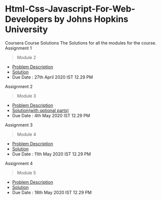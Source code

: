 # Html-Css-Javascript-For-Web-Developers by Johns Hopkins University
Coursera Course Solutions
The Solutions for all the modules for the course.<br />
Assignment 1 <br />
> Module 2
* [Problem Description](https://github.com/jhu-ep-coursera/fullstack-course4/blob/master/assignments/assignment2/Assignment-2.md)
* [Solution](https://atharva1701.github.io/Html-Css-Javascript-For-Web-Developers/module2-solution)
* Due Date : 27th April 2020 IST 12.29 PM

Assignment 2 <br />
> Module 3
* [Problem Description](https://github.com/jhu-ep-coursera/fullstack-course4/blob/master/assignments/assignment3/Assignment-3.md)
* [Solution(with optional parts)](https://atharva1701.github.io/Html-Css-Javascript-For-Web-Developers/module3-solution)
* Due Date : 4th May 2020 IST 12.29 PM 

Assignment 3 <br />
> Module 4
* [Problem Description](https://github.com/jhu-ep-coursera/fullstack-course4/blob/master/assignments/assignment4/Assignment-4.md)
* [Solution](https://atharva1701.github.io/Html-Css-Javascript-For-Web-Developers/module4-solution)
* Due Date : 11th May 2020 IST 12.29 PM 

Assignment 4 <br />
> Module 5
* [Problem Description](https://github.com/jhu-ep-coursera/fullstack-course4/blob/master/assignments/assignment5/Assignment-5.md)
* [Solution](https://atharva1701.github.io/Html-Css-Javascript-For-Web-Developers/module5-solution)
* Due Date : 18th May 2020 IST 12.29 PM 
